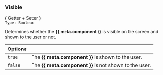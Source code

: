 ### Visible
**\(** Getter + Setter **\)**  
`Type: Boolean`

Determines whether the **{{ meta.component }}** is visible on the screen and shown to the user or not.

Options              | []()
-------------------- | ------------
`true `              | The **{{ meta.component }}** is shown to the user.
`false `             | The **{{ meta.component }}** is not shown to the user.
